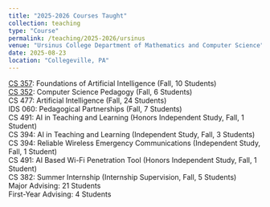 ```yaml
---
title: "2025-2026 Courses Taught"
collection: teaching
type: "Course"
permalink: /teaching/2025-2026/ursinus
venue: "Ursinus College Department of Mathematics and Computer Science"
date: 2025-08-23
location: "Collegeville, PA"
---
```


[CS 357](/Ursinus-CS357-Fall2025): Foundations of Artificial Intelligence (Fall, 10 Students)  
[CS 352](/Ursinus-CS352-Fall2025): Computer Science Pedagogy (Fall, 6 Students)  
CS 477: Artificial Intelligence (Fall, 24 Students)  
IDS 060: Pedagogical Partnerships (Fall, 7 Students)  
CS 491: AI in Teaching and Learning (Honors Independent Study, Fall, 1 Student)  
CS 394: AI in Teaching and Learning (Independent Study, Fall, 3 Students)  
CS 394: Reliable Wireless Emergency Communications (Independent Study, Fall, 1 Student)  
CS 491: AI Based Wi-Fi Penetration Tool (Honors Independent Study, Fall, 1 Student)  
CS 382: Summer Internship (Internship Supervision, Fall, 5 Students)  
Major Advising: 21 Students  
First-Year Advising: 4 Students  
